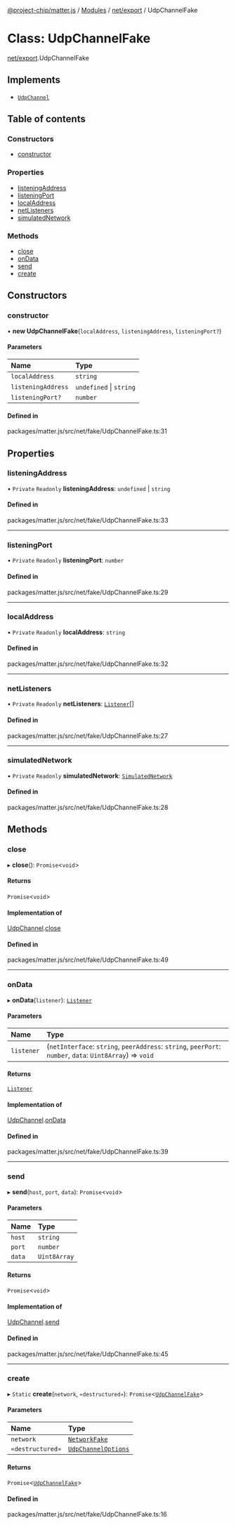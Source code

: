 [@project-chip/matter.js](../README.md) / [Modules](../modules.md) / [net/export](../modules/net_export.md) / UdpChannelFake

# Class: UdpChannelFake

[net/export](../modules/net_export.md).UdpChannelFake

## Implements

- [`UdpChannel`](../interfaces/net_export.UdpChannel.md)

## Table of contents

### Constructors

- [constructor](net_export.UdpChannelFake.md#constructor)

### Properties

- [listeningAddress](net_export.UdpChannelFake.md#listeningaddress)
- [listeningPort](net_export.UdpChannelFake.md#listeningport)
- [localAddress](net_export.UdpChannelFake.md#localaddress)
- [netListeners](net_export.UdpChannelFake.md#netlisteners)
- [simulatedNetwork](net_export.UdpChannelFake.md#simulatednetwork)

### Methods

- [close](net_export.UdpChannelFake.md#close)
- [onData](net_export.UdpChannelFake.md#ondata)
- [send](net_export.UdpChannelFake.md#send)
- [create](net_export.UdpChannelFake.md#create)

## Constructors

### constructor

• **new UdpChannelFake**(`localAddress`, `listeningAddress`, `listeningPort?`)

#### Parameters

| Name | Type |
| :------ | :------ |
| `localAddress` | `string` |
| `listeningAddress` | `undefined` \| `string` |
| `listeningPort?` | `number` |

#### Defined in

packages/matter.js/src/net/fake/UdpChannelFake.ts:31

## Properties

### listeningAddress

• `Private` `Readonly` **listeningAddress**: `undefined` \| `string`

#### Defined in

packages/matter.js/src/net/fake/UdpChannelFake.ts:33

___

### listeningPort

• `Private` `Readonly` **listeningPort**: `number`

#### Defined in

packages/matter.js/src/net/fake/UdpChannelFake.ts:29

___

### localAddress

• `Private` `Readonly` **localAddress**: `string`

#### Defined in

packages/matter.js/src/net/fake/UdpChannelFake.ts:32

___

### netListeners

• `Private` `Readonly` **netListeners**: [`Listener`](../interfaces/common_export.Listener.md)[]

#### Defined in

packages/matter.js/src/net/fake/UdpChannelFake.ts:27

___

### simulatedNetwork

• `Private` `Readonly` **simulatedNetwork**: [`SimulatedNetwork`](net_export.SimulatedNetwork.md)

#### Defined in

packages/matter.js/src/net/fake/UdpChannelFake.ts:28

## Methods

### close

▸ **close**(): `Promise`<`void`\>

#### Returns

`Promise`<`void`\>

#### Implementation of

[UdpChannel](../interfaces/net_export.UdpChannel.md).[close](../interfaces/net_export.UdpChannel.md#close)

#### Defined in

packages/matter.js/src/net/fake/UdpChannelFake.ts:49

___

### onData

▸ **onData**(`listener`): [`Listener`](../interfaces/common_export.Listener.md)

#### Parameters

| Name | Type |
| :------ | :------ |
| `listener` | (`netInterface`: `string`, `peerAddress`: `string`, `peerPort`: `number`, `data`: `Uint8Array`) => `void` |

#### Returns

[`Listener`](../interfaces/common_export.Listener.md)

#### Implementation of

[UdpChannel](../interfaces/net_export.UdpChannel.md).[onData](../interfaces/net_export.UdpChannel.md#ondata)

#### Defined in

packages/matter.js/src/net/fake/UdpChannelFake.ts:39

___

### send

▸ **send**(`host`, `port`, `data`): `Promise`<`void`\>

#### Parameters

| Name | Type |
| :------ | :------ |
| `host` | `string` |
| `port` | `number` |
| `data` | `Uint8Array` |

#### Returns

`Promise`<`void`\>

#### Implementation of

[UdpChannel](../interfaces/net_export.UdpChannel.md).[send](../interfaces/net_export.UdpChannel.md#send)

#### Defined in

packages/matter.js/src/net/fake/UdpChannelFake.ts:45

___

### create

▸ `Static` **create**(`network`, `«destructured»`): `Promise`<[`UdpChannelFake`](net_export.UdpChannelFake.md)\>

#### Parameters

| Name | Type |
| :------ | :------ |
| `network` | [`NetworkFake`](net_export.NetworkFake.md) |
| `«destructured»` | [`UdpChannelOptions`](../interfaces/net_export.UdpChannelOptions.md) |

#### Returns

`Promise`<[`UdpChannelFake`](net_export.UdpChannelFake.md)\>

#### Defined in

packages/matter.js/src/net/fake/UdpChannelFake.ts:16
